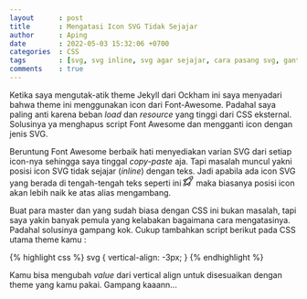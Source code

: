 ```yaml
---
layout      : post
title       : Mengatasi Icon SVG Tidak Sejajar
author      : Aping
date        : 2022-05-03 15:32:06 +0700
categories  : CSS
tags        : [svg, svg inline, svg agar sejajar, cara pasang svg, ganti fontawesome dengan svg]
comments    : true
---
```

Ketika saya mengutak-atik theme Jekyll dari Ockham ini saya menyadari bahwa theme ini menggunakan icon dari Font-Awesome. Padahal saya paling anti karena beban *load* dan *resource* yang tinggi dari CSS eksternal. Solusinya ya menghapus script Font Awesome dan mengganti icon dengan jenis SVG.

Beruntung Font Awesome berbaik hati menyediakan varian SVG dari setiap icon-nya sehingga saya tinggal *copy-paste* aja. Tapi masalah muncul yakni posisi icon SVG tidak sejajar (*inline*) dengan teks. Jadi apabila ada icon SVG yang berada di tengah-tengah teks seperti ini <svg xmlns="http://www.w3.org/2000/svg" viewBox="0 0 16 16" width="18px" height="18px" fill="var(--body-color)"><path d="M15 1C13.3-.7 6 5 6 5H2L0 7l2 2 1 1-2 2 3 3 2-2 1 1 2 2 2-2v-4s5.7-7.3 4-9zM2.7 8.3L1.4 7l1-1H5L2.7 8.3zm7.3 5.3l-1 1-1.3-1.3L10 11v2.6zm.3-4.3L7 12.6l-.3-.3-.7-.7-.7.7L4 13.6 2.4 12l1.3-1.3.7-.7-.7-.7-.3-.3 3.3-3.3c2-1.6 5.8-4.1 7.4-4.1h.2c.4.7-1.2 4.2-4 7.7z"/><path d="M11 4c-.6 0-1 .4-1 1s.4 1 1 1 1-.4 1-1-.4-1-1-1zM1 15H0v1h1v-1zM2 14H1v1h1v-1zM1 13H0v1h1v-1zM3 15H2v1h1v-1z"/></svg> maka biasanya posisi icon akan lebih naik ke atas alias mengambang.

Buat para master dan yang sudah biasa dengan CSS ini bukan masalah, tapi saya yakin banyak pemula yang kelabakan bagaimana cara mengatasinya. Padahal solusinya gampang kok. Cukup tambahkan script berikut pada CSS utama theme kamu :

{% highlight css %}
svg {
    vertical-align: -3px;
}
{% endhighlight %}

Kamu bisa mengubah *value* dari vertical align untuk disesuaikan dengan theme yang kamu pakai. Gampang kaaann...
